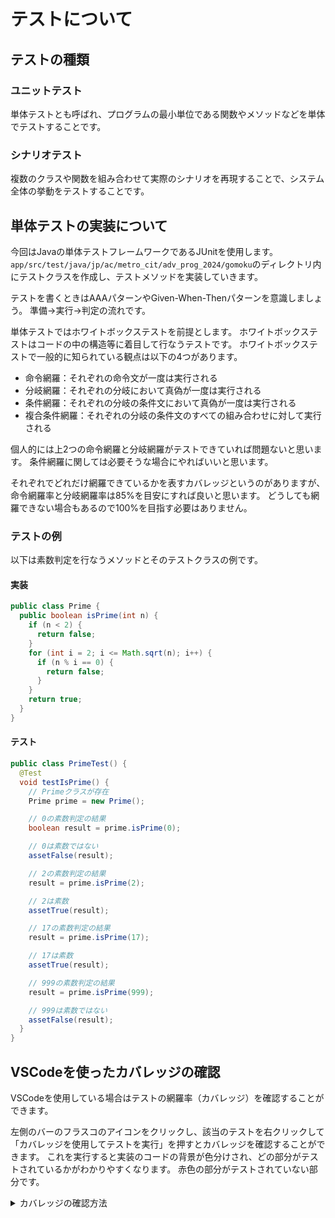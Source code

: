 # テストについて

## テストの種類

### ユニットテスト

単体テストとも呼ばれ、プログラムの最小単位である関数やメソッドなどを単体でテストすることです。

### シナリオテスト

複数のクラスや関数を組み合わせて実際のシナリオを再現することで、システム全体の挙動をテストすることです。

## 単体テストの実装について

今回はJavaの単体テストフレームワークであるJUnitを使用します。
`app/src/test/java/jp/ac/metro_cit/adv_prog_2024/gomoku`のディレクトリ内にテストクラスを作成し、テストメソッドを実装していきます。

テストを書くときはAAAパターンやGiven-When-Thenパターンを意識しましょう。
準備→実行→判定の流れです。

単体テストではホワイトボックステストを前提とします。
ホワイトボックステストはコードの中の構造等に着目して行なうテストです。
ホワイトボックステストで一般的に知られている観点は以下の4つがあります。

- 命令網羅：それぞれの命令文が一度は実行される
- 分岐網羅：それぞれの分岐において真偽が一度は実行される
- 条件網羅：それぞれの分岐の条件文において真偽が一度は実行される
- 複合条件網羅：それぞれの分岐の条件文のすべての組み合わせに対して実行される

個人的には上2つの命令網羅と分岐網羅がテストできていれば問題ないと思います。
条件網羅に関しては必要そうな場合にやればいいと思います。

それぞれでどれだけ網羅できているかを表すカバレッジというのがありますが、命令網羅率と分岐網羅率は85%を目安にすれば良いと思います。
どうしても網羅できない場合もあるので100%を目指す必要はありません。

### テストの例

以下は素数判定を行なうメソッドとそのテストクラスの例です。

#### 実装

```java
public class Prime {
  public boolean isPrime(int n) {
    if (n < 2) {
      return false;
    }
    for (int i = 2; i <= Math.sqrt(n); i++) {
      if (n % i == 0) {
        return false;
      }
    }
    return true;
  }
}
```

#### テスト

```java
public class PrimeTest() {
  @Test
  void testIsPrime() {
    // Primeクラスが存在
    Prime prime = new Prime();

    // 0の素数判定の結果
    boolean result = prime.isPrime(0);

    // 0は素数ではない
    assetFalse(result);

    // 2の素数判定の結果
    result = prime.isPrime(2);

    // 2は素数
    assetTrue(result);

    // 17の素数判定の結果
    result = prime.isPrime(17);

    // 17は素数
    assetTrue(result);

    // 999の素数判定の結果
    result = prime.isPrime(999);

    // 999は素数ではない
    assetFalse(result);
  }
}
```

## VSCodeを使ったカバレッジの確認

VSCodeを使用している場合はテストの網羅率（カバレッジ）を確認することができます。

左側のバーのフラスコのアイコンをクリックし、該当のテストを右クリックして「カバレッジを使用してテストを実行」を押すとカバレッジを確認することができます。
これを実行すると実装のコードの背景が色分けされ、どの部分がテストされているかがわかりやすくなります。
赤色の部分がテストされていない部分です。

<details>

<summary>カバレッジの確認方法</summary>

https://github.com/user-attachments/assets/997692e0-858c-4b22-bfce-4c3023cdf119

</details>
